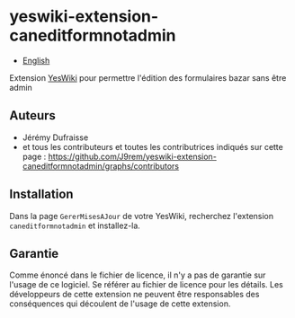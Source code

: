 # yeswiki-extension-caneditformnotadmin

 - [English](README.md)

Extension [YesWiki](https://yeswiki.net/) pour permettre l'édition des formulaires bazar sans être admin

## Auteurs

 - Jérémy Dufraisse
 - et tous les contributeurs et toutes les contributrices indiqués sur cette page : <https://github.com/J9rem/yeswiki-extension-caneditformnotadmin/graphs/contributors>

## Installation

Dans la page `GererMisesAJour` de votre YesWiki, recherchez l'extension `caneditformnotadmin` et installez-la.

## Garantie

Comme énoncé dans le fichier de licence, il n'y a pas de garantie sur l'usage de ce logiciel. Se référer au fichier de licence pour les détails.
Les développeurs de cette extension ne peuvent être responsables des conséquences qui découlent de l'usage de cette extension.